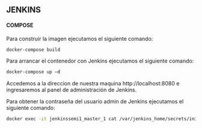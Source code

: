 ## JENKINS 

#### COMPOSE 

Para construir la imagen ejecutamos el siguiente comando:
```bash
docker-compose build
```
Para arrancar el contenedor con Jenkins ejecutamos el siguiente comando:
```bash
docker-compose up –d
```
Accedemos a la direccion de nuestra maquina http://localhost:8080  e ingresaremos al panel de administración de Jenkins.

Para obtener la contraseña del usuario admin de Jenkins ejecutamos el siguiente comando:

```bash
docker exec -it jenkinssemi1_master_1 cat /var/jenkins_home/secrets/initialAdminPassword
```
